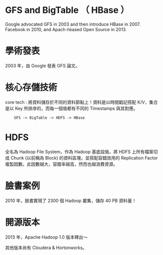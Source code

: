 # GFS and BigTable （ HBase ）

Google advocated GFS in 2003 and then introduce HBase in 2007.
Facebook in 2010, and Apach rleased Open Source in 2013. 

# 學術發表

2003 年，由 Google 發表 GFS 論文。

# 核心存儲技術

core tech : 將資料儲存於不同的資料節點上！資料是以時間戳記搭配 K/V，集合是以 Key 所排序的，而每一個值都有不同的 Timestamps 與其對應。


        GFS -> BigTable -> HDFS -> HBase
        
# HDFS

全名為 Hadoop File System，作為 Hadoop 基底設施，將 HDFS 上所有檔案切成 Chunk (以前稱為 Block) 的資料區塊，並搭配容錯效用的 Replication Factor 複製因數。此因數越大，容錯率越高，然而也越浪費資源。


# 臉書案例

2010 年，臉書實現了 2300 個 Hadoop 叢集，儲存 40 PB 資料量！

# 開源版本

2013 年，Apache Hadoop 1.0 版本釋出～

其他版本尚有 Cloudera & Hortonworks。




